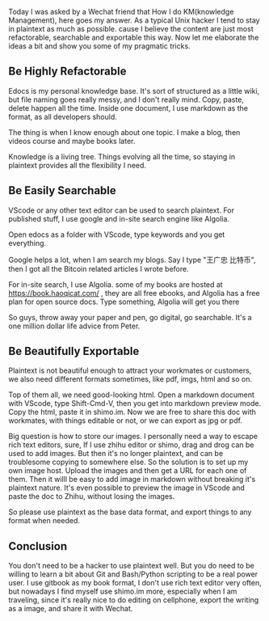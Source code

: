 
Today I was asked by a Wechat friend that How I do KM(knowledge Management), here goes my answer. As a typical Unix hacker I tend to stay in plaintext as much as possible. cause I believe the content are just most refactorable, searchable and exportable this way. Now let me elaborate the ideas a bit and show you some of my pragmatic tricks.

## Be Highly Refactorable


Edocs is my personal knowledge base. It's sort of structured as a little wiki, but file naming goes really messy, and I don't really mind. Copy, paste, delete happen all the time. Inside one document, I use markdown as the format, as all developers should.

The thing is when I know enough about one topic. I make a blog, then videos course and maybe  books later. 

Knowledge is a living tree. Things evolving all the time, so staying in plaintext provides all the flexibility  I need.

## Be Easily Searchable

VScode or any other text editor can be used to search plaintext. For published stuff, I use google and in-site search engine like Algolia.

Open edocs as a folder with VScode, type keywords and you get everything.

Google helps a lot, when I am search my blogs. Say I type "王广忠 比特币", then I got all the Bitcoin related articles I wrote before.

For in-site search, I use Algolia. some of my  books  are hosted at https://book.haoqicat.com/   , they are all free ebooks, and Algolia has a free plan for open source docs. Type something, Algolia will get you there

So guys, throw away your paper and pen, go digital, go searchable. It's a one million dollar life advice from Peter.

## Be Beautifully Exportable

Plaintext is not beautiful enough to attract your workmates or customers, we also need different formats sometimes, like pdf, imgs, html and so on.

Top of them all, we need good-looking html. Open a markdown document with VScode, type Shift-Cmd-V, then you get into markdown preview mode. Copy the html, paste it in shimo.im. Now we are free to share this doc with workmates,  with things editable or not, or we can export as jpg or pdf. 

Big question is how to store our images. I personally need a way to escape rich text editors, sure, If I use zhihu editor or shimo, drag and drog can be used to add images. But then it's no longer plaintext, and can be troublesome copying to somewhere else. So the solution is to set up my own image host. Upload the images and then get a URL for each one of them. Then  it willl be easy to add image in markdown without breaking it's plaintext nature. It's even possible to preview the image in VScode and  paste the doc to Zhihu, without losing the images.

So please use plaintext as the base data format, and  export things to any format when needed.

## Conclusion

You don't need to be a hacker to use plaintext well. But you do need to be willing to learn a bit about Git and Bash/Python scripting to be a real power user. I use gitbook as my book format, I don't use rich text editor very often, but nowadays I find myself use shimo.im more, especially when I am traveling, since it's really nice to do editing on cellphone, export the writing as a image, and share it with Wechat.

